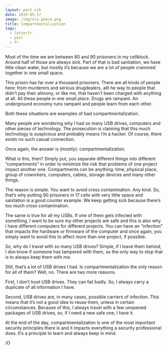 ```yaml
---
layout: post.njk
date: 2019-05-17
image: /img/ola_peace.png
title: Compartmentalization
tags:
  - letterfr
  - post
  - fr
---
```

Most of the time we are between 80 and 90 prisoners in my cellblock. Around half of those are always sick. Part of that is bad sanitation, we have little clean water, but mostly it’s because we are a lot of people crammed together in one small space.

This prison has far over a thousand prisoners. There are all kinds of people here: from murderers and serious drugdealers, allt he way to people that didn’t pay their alimony, or like me, that haven’t been charged with anything at all. All these people in one small place. Drugs are rampant. An underground economy runs rampant and people learn from each other.

Both these situations are examples of bad compartmentalization.

Many people are wondering why I had so many USB drives, computers and other pieces of technology. The prosecution is claiming that this much technology is suspicious and probably means I’m a hacker. Of course, there exists no such casual connection.

Once again, the answer is (mostly): compartmentalization.

What is this, then? Simply put, you separate different things into different “compartments” in order to minimize the risk that problems of one project impact another one. Compartments can be anything: time, physical place, group of coworkers, computers, cables, storage devices and many other things.

The reason is simple. You want to avoid cross contamination. Any kind. So, that’s why putting 90 prisoners in 17 cells with very little space and sanitation is a good counter example. We keep getting sick because there’s too much cross contamination.

The same is true for all my USBs. If one of them gets infected with something, I want to be sure my other projects are safe and this is also why I have different computers for different projects. You can have an “infection” that impacts the  hardware or firmware of the computer and once again, you simply want to avoid this to affect more than one project, if possible.

So, why do I travel with so many USB drives? Simple, if I leave them behind, I don know if someone has tampered with them, so the only way to stop that is to always keep them with me.

Still, that’s a lot of USB drives I had. Is compartmentalization the only reason for all of them? Well, no. There are two more reasons.

First, I don’t trust USB drives. They can fail badly. So, I always carry a duplicate of all information I have.

Second, USB drives are, in many cases, possible carriers of infection. This means that it’s not a good idea to reuse them, unless in certain circumstances. Because of this, I always travel with a few unopened packages of USB drives, so, if I need a new safe one, I have it.

At the end of the day, compartmentalization is one of the most important security principles there is and it impacts everything a security professional does. It’s a principle to learn and always keep in mind.

/O
